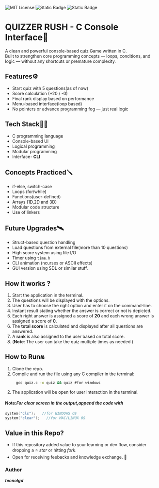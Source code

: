 ![MIT License](https://img.shields.io/github/license/tecnolgd/C-BASED-QUIZ-GAME-CLI?style=flat)
![Static Badge](https://img.shields.io/badge/tools-Open_Source-blue)
![Static Badge](https://img.shields.io/badge/interface-CLI-white)

# QUIZZER RUSH - C Console Interface🎯
A clean and powerful console-based quiz Game written in C.  
Built to strengthen core programming concepts — loops, conditions, and logic — without any shortcuts or premature complexity.

## Features⚙️
- Start quiz with 5 questions(as of now)
- Score calculation (+20 / -0)
- Final rank display based on performance
- Menu-based interface(loop based)
- No pointers or advance programming fog — just real logic

##  Tech Stack🚀🚀
- C programming language 
- Console-based UI
- Logical programming
- Modular programming
- Interface- **CLI**

##  Concepts Practiced🪛
- if-else, switch-case
- Loops (for/while)
- Functions(user-defined)
- Arrays (1D,2D and 3D)
- Modular code structure
- Use of linkers

## Future Upgrades🛰️
- Struct-based question handling
- Load questions from external file(more than 10 questions)
- High score system using file I/O
- Timer using `time.h`
- CLI animation (ncurses or ASCII effects)
- GUI version using SDL or similar stuff.

## How it works ?
1. Start the application in the terminal.
2. The questions will be displayed with the options.
3. User has to choose the right option and enter it on the command-line.
4. Instant result stating whether the answer is correct or not is depicted.
5. Each right answer is assigned a score of **20** and each wrong answer is assigned a score of **0**.
6. The **total score** is calculated and displayed after all questions are answered.
7. A **rank** is also assigned to the user based on total score.
8. (**Note**: The user can take the quiz multiple times as needed.)

## How to Run🔛
1) Clone the repo.
1) Compile and run the file using any C compiler in the terminal:
```cmd
     gcc quiz.c -o quiz && quiz #for windows
```
2) The application will be open for user interaction in the terminal.

#### Note:*For clear screen in the output,append the code with*
```c 
system("cls");   //for WINDOWS OS
system("clear");   //for MAC/LINUX OS  
```
## Value in this Repo?
* If this repository added value to your learning or dev flow, consider dropping a ⭐ *star* or hitting *fork*.
* Open for receiving feebacks and knowledge exchange. 🚀

### Author
***tecnolgd***
